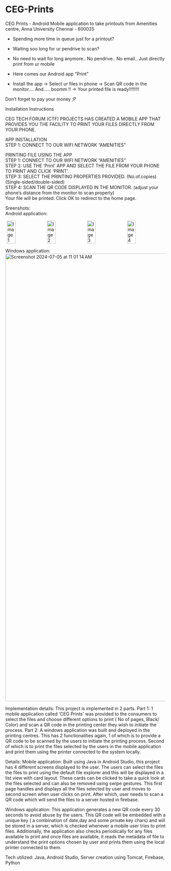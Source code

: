# CEG-Prints
CEG Prints - Android Mobile application to take printouts from Amenities centre, Anna University Chennai - 600025

* Spending more time in queue just for a printout?
* Waiting soo long for ur pendrive to scan?

* No need to wait for long anymore.. No pendrive.. No email.. Just directly print from ur mobile

* Here comes our Android app “Print”

* Install the app -> Select ur files in phone -> Scan QR code in the monitor….
And….. boomm !!
-> Your printed file is ready!!!!!!!!

Don’t forget to pay your money ;P

Installation Instructions

CEG TECH FORUM (CTF) PROJECTS HAS CREATED A MOBILE APP THAT PROVIDES YOU THE FACILITY TO PRINT YOUR FILES DIRECTLY FROM YOUR PHONE.

APP INSTALLATION<br/>
STEP 1: CONNECT TO OUR WIFI NETWORK  “AMENITIES”

PRINTING FILE USING THE APP <br/>
STEP 1: CONNECT TO OUR WIFI NETWORK   “AMENITIES”<br/>
STEP 2: USE THE ‘Print’ APP AND SELECT THE FILE FROM YOUR PHONE TO PRINT AND CLICK ‘PRINT’.<br/>
STEP 3: SELECT THE PRINTING PROPERTIES PROVIDED. (No.of.copies) (Single-sided/double-sided)<br/>
STEP 4: SCAN THE QR CODE DISPLAYED IN THE MONITOR. (adjust your phone’s distance from the monitor to scan properly)<br/>
Your file will be printed. Click OK to redirect to the home page. <br/>

Sreenshots:<br/>
Android application:
<div style="display: flex; justify-content: space-around;">
    <img src="https://github.com/ashwin63/CEG-Prints/assets/26385060/f2ba5fe0-51e6-40e3-bf37-3db7a1d5e22d" alt="Image 1" style="width: 23%;"/>
    <img src="https://github.com/ashwin63/CEG-Prints/assets/26385060/5efa2c37-f558-47be-9c3a-e5f7b1045c18" alt="Image 2" style="width: 23%;"/>
    <img src="https://github.com/ashwin63/CEG-Prints/assets/26385060/85dc0fe1-54e8-4ae2-895a-03db78bb82e8" alt="Image 3" style="width: 23%;"/>
    <img src="https://github.com/ashwin63/CEG-Prints/assets/26385060/3310990a-529b-401f-a320-2ab701d6508f" alt="Image 4" style="width: 23%;"/>
</div>

Windows application: 
<img width="1405" alt="Screenshot 2024-07-05 at 11 01 14 AM" src="https://github.com/ashwin63/CEG-Prints/assets/26385060/ab8af1db-33b5-4946-9a6b-51990b32f6f6">

Implementation details: This project is implemented in 2 parts. 
Part 1: 1 mobile application called 'CEG Prints' was provided to the consumers to select the files and choose different options to print ( No of pages, Black/ Color) and scan a QR code in the printing center they wish to initiate the process.
Part 2: A windows application was built and deployed in the printing centres. This has 2 functionalities again, 1 of which is to provide a QR code to be scanned by the users to initiate the printing process. Second of which is to print the files selected by the users in the mobile application and print them using the printer connected to the system locally.

Details:
Mobile application: Built using Java in Android Studio, this project has 4 different screens displayed to the user.
The users can select the files the files to print using the default file explorer and this will be displayed in a list view with card layout. These cards can be clicked to take a quick look at the files selected and can also be removed using swipe gestures. This first page handles and displays all the files selected by user and moves to second screen when user clicks on print. After which, user needs to scan a QR code which will send the files to a server hosted in firebase.

Windows application: This application generates a new QR code every 30 seconds to avoid abuse by the users. This QR code will be embedded with a unique key ( a combination of date,day and some private key chars) and will be stored in a server, which is checked whenever a mobile user tries to print files. Additionally, the application also checks periodically for any files available to print and once files are available, it reads the metadata of file to understand the print options chosen by user and prints them using the local printer connected to them.

Tech utilized: Java, Android Studio, Server creation using Tomcat, Firebase, Python

